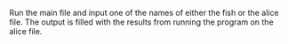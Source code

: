 Run the main file and input one of the names of either the fish or the alice file. 
The output is filled with the results from running the program on the alice file.
